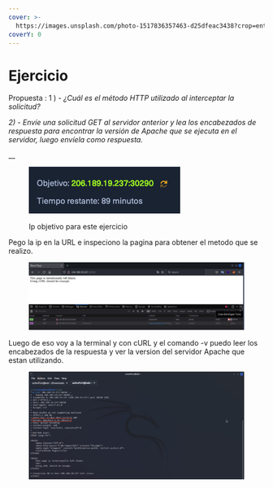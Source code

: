 ```yaml
---
cover: >-
  https://images.unsplash.com/photo-1517836357463-d25dfeac3438?crop=entropy&cs=tinysrgb&fm=jpg&ixid=MnwxOTcwMjR8MHwxfHNlYXJjaHw4fHxleGVyY2lzZXxlbnwwfHx8fDE2Nzg1NDQ2MDA&ixlib=rb-4.0.3&q=80
coverY: 0
---
```


# Ejercicio

Propuesta : 1 ) - _¿Cuál es el método HTTP utilizado al interceptar la solicitud?_

_2) - Envíe una solicitud GET al servidor anterior y lea los encabezados de respuesta para encontrar la versión de Apache que se ejecuta en el servidor, luego envíela como respuesta._

__

<figure><img src="../../../.gitbook/assets/Captura de pantalla 2023-03-11 a la(s) 11.16.21.png" alt=""><figcaption><p>Ip objetivo para este ejercicio</p></figcaption></figure>

Pego la ip en la URL e inspeciono la pagina para obtener el metodo que se realizo.

<figure><img src="../../../.gitbook/assets/Captura de pantalla 2023-03-11 a la(s) 11.17.38.png" alt=""><figcaption></figcaption></figure>

Luego de eso voy a la terminal y con cURL y el comando -v puedo leer los encabezados de la respuesta y ver la version del servidor Apache que estan utilizando.

<figure><img src="../../../.gitbook/assets/Captura de pantalla 2023-03-11 a la(s) 11.20.10.png" alt=""><figcaption></figcaption></figure>

